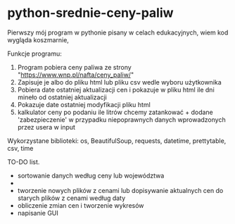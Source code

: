 # python-srednie-ceny-paliw
Pierwszy mój program w pythonie pisany w celach edukacyjnych, wiem kod wygląda koszmarnie,


Funkcje programu:
1. Program pobiera ceny paliwa ze strony "https://www.wnp.pl/nafta/ceny_paliw/"
2. Zapisuje je albo do pliku html lub pliku csv wedle wyboru użytkownika
3. Pobiera date ostatniej aktualizacji cen i pokazuje w pliku html ile dni mineło od ostatniej aktualizacji
4. Pokazuje date ostatniej modyfikacji pliku html
5. kalkulator ceny po podaniu ile litrów chcemy zatankować + dodane 'zabezpieczenie' w przypadku niepoprawnych danych wprowadzonych przez usera w input

Wykorzystane biblioteki:
os, BeautifulSoup, requests, datetime, prettytable, csv, time


TO-DO list.
- sortowanie danych według ceny lub województwa
- 
- tworzenie nowych plików z cenami lub dopisywanie aktualnych cen do starych plików z cenami według daty
- obliczenie zmian cen i tworzenie wykresów
- napisanie GUI
